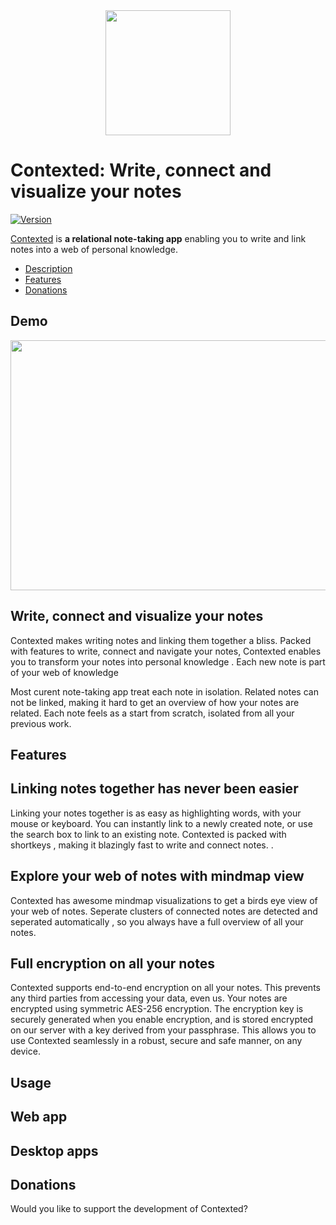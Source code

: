<div align="center">
    <img src="#" width="200" height="200">
</div>

Contexted: Write, connect and visualize your notes 
=======

[![Version](https://img.shields.io/github/release/contextedio/contexted.svg)](https://github.com/contextedio/contexted/releases)  

[Contexted](https://contexted.io) is **a relational note-taking app** enabling you to write and link notes into a web of personal knowledge.

<!-- MarkdownTOC autolink="true" bracket="round" depth="3" autoanchor="true" -->

- [Description](#description)
- [Features](#features)
- [Donations](#donations)


<!-- /MarkdownTOC -->

<a name="description"></a>
Demo
--------

<div align="center">
    <img src="https://contexted.io/_nuxt/img/723a13e.gif" width="688" height="400">
</div>

## Write, connect and visualize your notes 
Contexted makes writing notes and linking them together a bliss. Packed with features to write, connect and navigate your notes, Contexted enables you to transform your notes into personal knowledge . Each new note is part of your web of knowledge

Most curent note-taking app treat each note in isolation. Related notes can not be linked, making it hard to get an overview of how your notes are related. Each note feels as a start from scratch, isolated from all your previous work. 

<a name="features"></a>
Features
--------

## Linking notes together has never been easier
Linking your notes together is as easy as highlighting words, with your mouse or keyboard. You can instantly link to a newly created note, or use the search box to link to an existing note. Contexted is packed with shortkeys , making it blazingly fast to write and connect notes. .

##  Explore your web of notes with mindmap view
Contexted has awesome mindmap visualizations to get a birds eye view of your web of notes. Seperate clusters of connected notes are detected and seperated automatically , so you always have a full overview of all your notes. 

## Full encryption on all your notes

Contexted supports end-to-end encryption on all your notes. This prevents any third parties from accessing your data, even us. Your notes are encrypted using symmetric AES-256 encryption. The encryption key is securely generated when you enable encryption, and is stored encrypted on our server with a key derived from your passphrase. This allows you to use Contexted seamlessly in a robust, secure and safe manner, on any device. 

<a name="usage"></a>
Usage
----

## Web app
## Desktop apps

<a name="donations"></a>
Donations
----

Would you like to support the development of Contexted?

